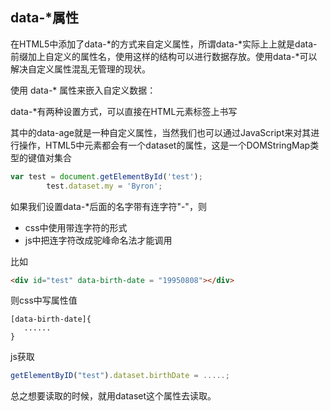 ## data-*属性
在HTML5中添加了data-*的方式来自定义属性，所谓data-*实际上上就是data-前缀加上自定义的属性名，使用这样的结构可以进行数据存放。使用data-*可以解决自定义属性混乱无管理的现状。

使用 data-* 属性来嵌入自定义数据：

data-*有两种设置方式，可以直接在HTML元素标签上书写

其中的data-age就是一种自定义属性，当然我们也可以通过JavaScript来对其进行操作，HTML5中元素都会有一个dataset的属性，这是一个DOMStringMap类型的键值对集合

``` javascript
var test = document.getElementById('test');
        test.dataset.my = 'Byron';
```

如果我们设置data-*后面的名字带有连字符"-"，则
 - css中使用带连字符的形式
 - js中把连字符改成驼峰命名法才能调用

比如
``` html
<div id="test" data-birth-date = "19950808"></div>
```

则css中写属性值
```
[data-birth-date]{
   ......
}
```

js获取
``` javascript
getElementByID("test").dataset.birthDate = .....;

```


总之想要读取的时候，就用dataset这个属性去读取。
